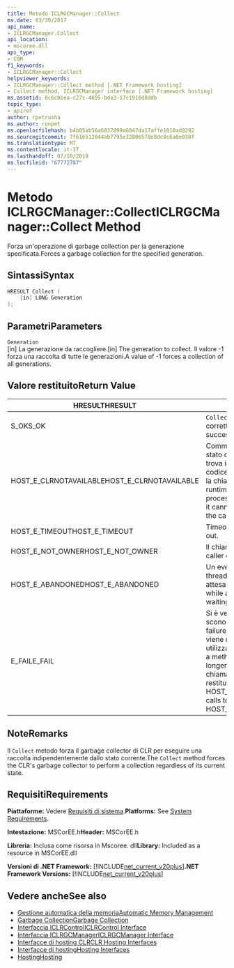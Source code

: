 ```yaml
---
title: Metodo ICLRGCManager::Collect
ms.date: 03/30/2017
api_name:
- ICLRGCManager.Collect
api_location:
- mscoree.dll
api_type:
- COM
f1_keywords:
- ICLRGCManager::Collect
helpviewer_keywords:
- ICLRGCManager::Collect method [.NET Framework hosting]
- Collect method, ICLRGCManager interface [.NET Framework hosting]
ms.assetid: 0c6cbbea-c27c-4695-bda3-17c1910d8ddb
topic_type:
- apiref
author: rpetrusha
ms.author: ronpet
ms.openlocfilehash: b4b05ab56a6837899a6047da17affe1810ad8292
ms.sourcegitcommit: 7f616512044ab7795e32806578e8dc0c6a0e038f
ms.translationtype: MT
ms.contentlocale: it-IT
ms.lasthandoff: 07/10/2019
ms.locfileid: "67772787"
---
```

# <a name="iclrgcmanagercollect-method"></a><span data-ttu-id="c560d-102">Metodo ICLRGCManager::Collect</span><span class="sxs-lookup"><span data-stu-id="c560d-102">ICLRGCManager::Collect Method</span></span>
<span data-ttu-id="c560d-103">Forza un'operazione di garbage collection per la generazione specificata.</span><span class="sxs-lookup"><span data-stu-id="c560d-103">Forces a garbage collection for the specified generation.</span></span>  
  
## <a name="syntax"></a><span data-ttu-id="c560d-104">Sintassi</span><span class="sxs-lookup"><span data-stu-id="c560d-104">Syntax</span></span>  
  
```cpp  
HRESULT Collect (  
    [in] LONG Generation  
);  
```  
  
## <a name="parameters"></a><span data-ttu-id="c560d-105">Parametri</span><span class="sxs-lookup"><span data-stu-id="c560d-105">Parameters</span></span>  
 `Generation`  
 <span data-ttu-id="c560d-106">[in] La generazione da raccogliere.</span><span class="sxs-lookup"><span data-stu-id="c560d-106">[in] The generation to collect.</span></span> <span data-ttu-id="c560d-107">Il valore -1 forza una raccolta di tutte le generazioni.</span><span class="sxs-lookup"><span data-stu-id="c560d-107">A value of -1 forces a collection of all generations.</span></span>  
  
## <a name="return-value"></a><span data-ttu-id="c560d-108">Valore restituito</span><span class="sxs-lookup"><span data-stu-id="c560d-108">Return Value</span></span>  
  
|<span data-ttu-id="c560d-109">HRESULT</span><span class="sxs-lookup"><span data-stu-id="c560d-109">HRESULT</span></span>|<span data-ttu-id="c560d-110">Descrizione</span><span class="sxs-lookup"><span data-stu-id="c560d-110">Description</span></span>|  
|-------------|-----------------|  
|<span data-ttu-id="c560d-111">S_OK</span><span class="sxs-lookup"><span data-stu-id="c560d-111">S_OK</span></span>|<span data-ttu-id="c560d-112">`Collect` stato restituito correttamente.</span><span class="sxs-lookup"><span data-stu-id="c560d-112">`Collect` returned successfully.</span></span>|  
|<span data-ttu-id="c560d-113">HOST_E_CLRNOTAVAILABLE</span><span class="sxs-lookup"><span data-stu-id="c560d-113">HOST_E_CLRNOTAVAILABLE</span></span>|<span data-ttu-id="c560d-114">Common language runtime (CLR) non è stato caricato in un processo oppure si trova in uno stato in cui non può eseguire codice gestito o elaborare correttamente la chiamata.</span><span class="sxs-lookup"><span data-stu-id="c560d-114">The common language runtime (CLR) has not been loaded into a process, or the CLR is in a state in which it cannot run managed code or process the call successfully.</span></span>|  
|<span data-ttu-id="c560d-115">HOST_E_TIMEOUT</span><span class="sxs-lookup"><span data-stu-id="c560d-115">HOST_E_TIMEOUT</span></span>|<span data-ttu-id="c560d-116">Timeout della chiamata.</span><span class="sxs-lookup"><span data-stu-id="c560d-116">The call timed out.</span></span>|  
|<span data-ttu-id="c560d-117">HOST_E_NOT_OWNER</span><span class="sxs-lookup"><span data-stu-id="c560d-117">HOST_E_NOT_OWNER</span></span>|<span data-ttu-id="c560d-118">Il chiamante non possiede il blocco.</span><span class="sxs-lookup"><span data-stu-id="c560d-118">The caller does not own the lock.</span></span>|  
|<span data-ttu-id="c560d-119">HOST_E_ABANDONED</span><span class="sxs-lookup"><span data-stu-id="c560d-119">HOST_E_ABANDONED</span></span>|<span data-ttu-id="c560d-120">Un evento è stato annullato durante un thread bloccato o fiber è rimasta in attesa su di esso.</span><span class="sxs-lookup"><span data-stu-id="c560d-120">An event was canceled while a blocked thread or fiber was waiting on it.</span></span>|  
|<span data-ttu-id="c560d-121">E_FAIL</span><span class="sxs-lookup"><span data-stu-id="c560d-121">E_FAIL</span></span>|<span data-ttu-id="c560d-122">Si è verificato un errore irreversibile sconosciuto.</span><span class="sxs-lookup"><span data-stu-id="c560d-122">An unknown catastrophic failure occurred.</span></span> <span data-ttu-id="c560d-123">Dopo che un metodo viene restituito E_FAIL, CLR non è più utilizzabile all'interno del processo.</span><span class="sxs-lookup"><span data-stu-id="c560d-123">After a method returns E_FAIL, the CLR is no longer usable within the process.</span></span> <span data-ttu-id="c560d-124">Le chiamate successive ai metodi di hosting restituiranno HOST_E_CLRNOTAVAILABLE.</span><span class="sxs-lookup"><span data-stu-id="c560d-124">Subsequent calls to hosting methods return HOST_E_CLRNOTAVAILABLE.</span></span>|  
  
## <a name="remarks"></a><span data-ttu-id="c560d-125">Note</span><span class="sxs-lookup"><span data-stu-id="c560d-125">Remarks</span></span>  
 <span data-ttu-id="c560d-126">Il `Collect` metodo forza il garbage collector di CLR per eseguire una raccolta indipendentemente dallo stato corrente.</span><span class="sxs-lookup"><span data-stu-id="c560d-126">The `Collect` method forces the CLR's garbage collector to perform a collection regardless of its current state.</span></span>  
  
## <a name="requirements"></a><span data-ttu-id="c560d-127">Requisiti</span><span class="sxs-lookup"><span data-stu-id="c560d-127">Requirements</span></span>  
 <span data-ttu-id="c560d-128">**Piattaforme:** Vedere [Requisiti di sistema](../../../../docs/framework/get-started/system-requirements.md).</span><span class="sxs-lookup"><span data-stu-id="c560d-128">**Platforms:** See [System Requirements](../../../../docs/framework/get-started/system-requirements.md).</span></span>  
  
 <span data-ttu-id="c560d-129">**Intestazione:** MSCorEE.h</span><span class="sxs-lookup"><span data-stu-id="c560d-129">**Header:** MSCorEE.h</span></span>  
  
 <span data-ttu-id="c560d-130">**Libreria:** Inclusa come risorsa in Mscoree. dll</span><span class="sxs-lookup"><span data-stu-id="c560d-130">**Library:** Included as a resource in MSCorEE.dll</span></span>  
  
 <span data-ttu-id="c560d-131">**Versioni di .NET Framework:** [!INCLUDE[net_current_v20plus](../../../../includes/net-current-v20plus-md.md)]</span><span class="sxs-lookup"><span data-stu-id="c560d-131">**.NET Framework Versions:** [!INCLUDE[net_current_v20plus](../../../../includes/net-current-v20plus-md.md)]</span></span>  
  
## <a name="see-also"></a><span data-ttu-id="c560d-132">Vedere anche</span><span class="sxs-lookup"><span data-stu-id="c560d-132">See also</span></span>

- [<span data-ttu-id="c560d-133">Gestione automatica della memoria</span><span class="sxs-lookup"><span data-stu-id="c560d-133">Automatic Memory Management</span></span>](../../../../docs/standard/automatic-memory-management.md)
- [<span data-ttu-id="c560d-134">Garbage Collection</span><span class="sxs-lookup"><span data-stu-id="c560d-134">Garbage Collection</span></span>](../../../../docs/standard/garbage-collection/index.md)
- [<span data-ttu-id="c560d-135">Interfaccia ICLRControl</span><span class="sxs-lookup"><span data-stu-id="c560d-135">ICLRControl Interface</span></span>](../../../../docs/framework/unmanaged-api/hosting/iclrcontrol-interface.md)
- [<span data-ttu-id="c560d-136">Interfaccia ICLRGCManager</span><span class="sxs-lookup"><span data-stu-id="c560d-136">ICLRGCManager Interface</span></span>](../../../../docs/framework/unmanaged-api/hosting/iclrgcmanager-interface.md)
- [<span data-ttu-id="c560d-137">Interfacce di hosting CLR</span><span class="sxs-lookup"><span data-stu-id="c560d-137">CLR Hosting Interfaces</span></span>](../../../../docs/framework/unmanaged-api/hosting/clr-hosting-interfaces.md)
- [<span data-ttu-id="c560d-138">Interfacce di hosting</span><span class="sxs-lookup"><span data-stu-id="c560d-138">Hosting Interfaces</span></span>](../../../../docs/framework/unmanaged-api/hosting/hosting-interfaces.md)
- [<span data-ttu-id="c560d-139">Hosting</span><span class="sxs-lookup"><span data-stu-id="c560d-139">Hosting</span></span>](../../../../docs/framework/unmanaged-api/hosting/index.md)

